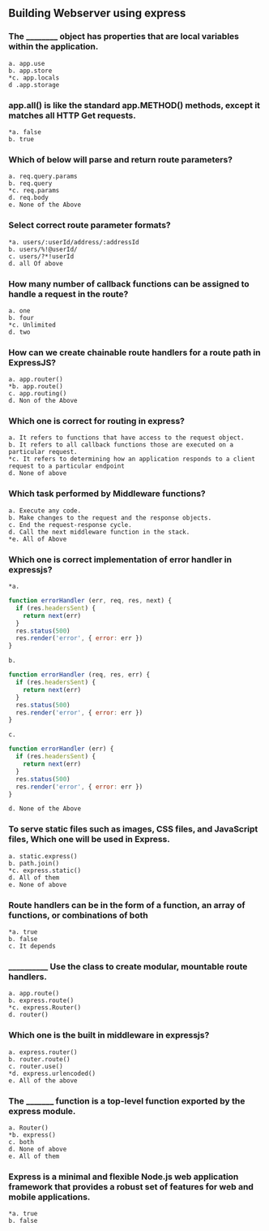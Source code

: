 ## Building Webserver using express

### The ________ object has properties that are local variables within the application.

    a. app.use
    b. app.store
    *c. app.locals
    d .app.storage

### app.all() is like the standard app.METHOD() methods, except it matches all HTTP Get requests.

    *a. false
    b. true

### Which of below will parse and return route parameters?

    a. req.query.params
    b. req.query
    *c. req.params
    d. req.body
    e. None of the Above

### Select correct route parameter formats?

    *a. users/:userId/address/:addressId
    b. users/%!@userId/
    c. users/?*!userId
    d. all Of above

### How many number of callback functions can be assigned to handle a request in the route?

    a. one
    b. four
    *c. Unlimited
    d. two

### How can we create chainable route handlers for a route path in ExpressJS?

    a. app.router()
    *b. app.route()
    c. app.routing()
    d. Non of the Above

### Which one is correct for routing in express?

    a. It refers to functions that have access to the request object.
    b. It refers to all callback functions those are executed on a particular request.
    *c. It refers to determining how an application responds to a client request to a particular endpoint
    d. None of above

### Which task performed by Middleware functions?

    a. Execute any code.
    b. Make changes to the request and the response objects.
    c. End the request-response cycle.
    d. Call the next middleware function in the stack.
    *e. All of Above


### Which one is correct implementation of error handler in expressjs?

    *a.
```javascript
function errorHandler (err, req, res, next) {
  if (res.headersSent) {
    return next(err)
  }
  res.status(500)
  res.render('error', { error: err })
}
```

    b.
```javascript
function errorHandler (req, res, err) {
  if (res.headersSent) {
    return next(err)
  }
  res.status(500)
  res.render('error', { error: err })
}
```

    c.
```javascript
function errorHandler (err) {
  if (res.headersSent) {
    return next(err)
  }
  res.status(500)
  res.render('error', { error: err })
}
```
    d. None of the Above

### To serve static files such as images, CSS files, and JavaScript files, Which one will be used in Express.

    a. static.express()
    b. path.join()
    *c. express.static()
    d. All of them
    e. None of above

### Route handlers can be in the form of a function, an array of functions, or combinations of both

    *a. true
    b. false
    c. It depends

### __________ Use the  class to create modular, mountable route handlers.

    a. app.route()
    b. express.route()
    *c. express.Router()
    d. router()

### Which one is the built in middleware in expressjs?

    a. express.router()
    b. router.route()
    c. router.use()
    *d. express.urlencoded()
    e. All of the above

### The _______ function is a top-level function exported by the express module.

    a. Router()
    *b. express()
    c. both
    d. None of above
    e. All of them

### Express is a minimal and flexible Node.js web application framework that provides a robust set of features for web and mobile applications.

    *a. true
    b. false


